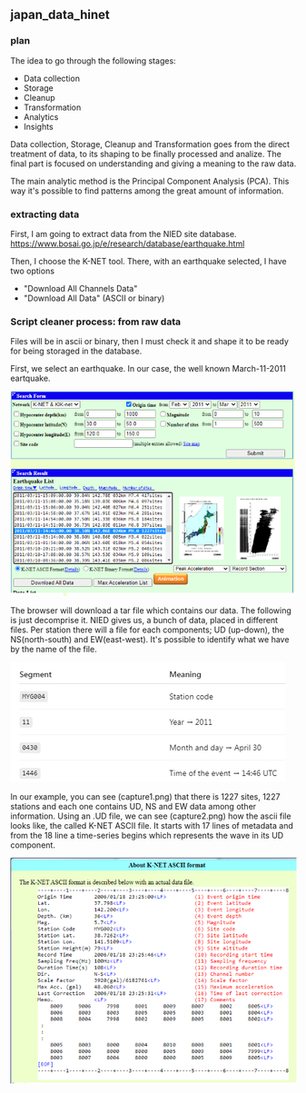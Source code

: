 ## japan_data_hinet

### plan
The idea to go through the following stages:

* Data collection
* Storage
* Cleanup
* Transformation
* Analytics
* Insights


Data collection, Storage, Cleanup and Transformation goes from the direct treatment of data, to its shaping to be finally processed and analize. The final part is focused on understanding and giving a meaning to the raw data.

The main analytic method is the Principal Component Analysis (PCA). This way it's possible to find patterns among the great amount of information.

### extracting data
First, I am going to extract data from the NIED site database. 
https://www.bosai.go.jp/e/research/database/earthquake.html

Then, I choose the K-NET tool. There, with an earthquake selected, I have two options
* "Download All Channels Data"
* "Download All Data" (ASCII or binary)

### Script cleaner process: from raw data
Files will be in ascii or binary, then I must check it and shape it to be ready for being storaged in the database.

First, we select an earthquake. In our case, the well known March-11-2011 eartquake. 

![March-11](capture1.png)

The browser will download a tar file which contains our data. The following is just decomprise it.
NIED gives us, a bunch of data, placed in different files. Per station there will a file for each components; UD (up-down), the NS(north-south) and EW(east-west). It's possible to identify what we have by the name of the file.

![March-11](capture3.png)

In our example, you can see (capture1.png) that there is 1227 sites, 1227 stations and each one contains UD, NS and EW data among other information.
Using an .UD file, we can see (capture2.png) how the ascii file looks like, the called K-NET ASCII file. It starts with 17 lines of metadata and from the 18 line a time-series begins which represents the wave in its UD component.

![March-11](capture2.png)


